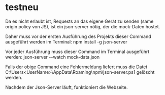 # testneu
Da es nicht erlaubt ist, Requests an das eigene Gerät zu senden (same origin policy von JS), ist ein json-server nötig, der die mock-Daten hostet.

Daher muss vor der ersten Ausführung des Projekts dieser Command ausgeführt werden im Terminal:
    npm install -g json-server

Vor jeder Ausführung muss dieser Command im Terminal ausgeführt werden:
    json-server --watch mock-data.json

Falls der obige Command eine Fehlermeldung liefert muss die Datei C:\Users\<UserName>\AppData\Roaming\npm\json-server.ps1 gelöscht werden.

Nachdem der Json-Server läuft, funktioniert die Webseite.

